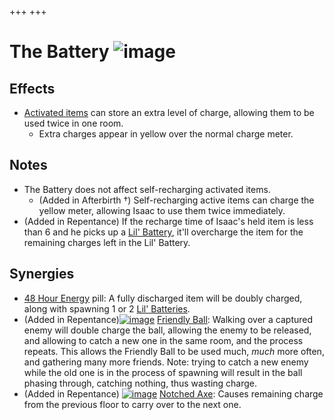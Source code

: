 +++
+++

 # The Battery ![image](/image/The_Battery.png) 

Effects
---------


* [Activated items](/wiki/Items#Activated_Collectibles "Items") can store an extra level of charge, allowing them to be used twice in one room.
	+ Extra charges appear in yellow over the normal charge meter.


Notes
-------


* The Battery does not affect self-recharging activated items.
	+ (Added in Afterbirth †) Self-recharging active items can charge the yellow meter, allowing Isaac to use them twice immediately.
* (Added in Repentance) If the recharge time of Isaac's held item is less than 6 and he picks up a [Lil' Battery](/wiki/Lil%27_Battery "Lil' Battery"), it'll overcharge the item for the remaining charges left in the Lil' Battery.


Synergies
-----------


* [48 Hour Energy](/wiki/48_Hour_Energy "48 Hour Energy") pill: A fully discharged item will be doubly charged, along with spawning 1 or 2 [Lil' Batteries](/wiki/Lil%27_Battery "Lil' Battery").
* (Added in Repentance)[![image](/image/Friendly_Ball.png)](/wiki/Friendly_Ball "Friendly Ball") [Friendly Ball](/wiki/Friendly_Ball "Friendly Ball"): Walking over a captured enemy will double charge the ball, allowing the enemy to be released, and allowing to catch a new one in the same room, and the process repeats. This allows the Friendly Ball to be used much, *much* more often, and gathering many more friends. Note: trying to catch a new enemy while the old one is in the process of spawning will result in the ball phasing through, catching nothing, thus wasting charge.
* (Added in Repentance) [![image](/image/Notched_Axe.png)](/wiki/Notched_Axe "Notched Axe") [Notched Axe](/wiki/Notched_Axe "Notched Axe"): Causes remaining charge from the previous floor to carry over to the next one.


